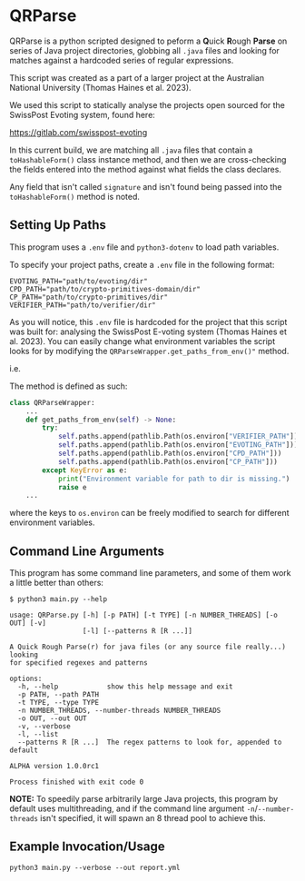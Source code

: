 # QRParse

QRParse is a python scripted designed to peform a **Q**uick **R**ough **Parse** on series of Java project directories,
globbing all `.java` files and looking for matches against a hardcoded series of regular expressions.

This script was created as a part of a larger project at the Australian National University (Thomas Haines et al. 2023).

We used this script to statically analyse the projects open sourced for the SwissPost Evoting system, found here:

https://gitlab.com/swisspost-evoting

In this current build, we are matching all `.java` files that contain a `toHashableForm()` class instance method,
and then we are cross-checking the fields entered into the method against what fields the class declares.

Any field that isn't called `signature` and isn't found being passed into the `toHashableForm()` method is noted.

## Setting Up Paths

This program uses a `.env` file and `python3-dotenv` to load path variables. 

To specify your project paths, create a `.env` file in the following format:

```dotenv
EVOTING_PATH="path/to/evoting/dir"
CPD_PATH="path/to/crypto-primitives-domain/dir"
CP_PATH="path/to/crypto-primitives/dir"
VERIFIER_PATH="path/to/verifier/dir"
```

As you will notice, this `.env` file is hardcoded for the project that this script was built for: analysing the SwissPost
E-voting system (Thomas Haines et al. 2023). You can easily change what environment variables the script looks for by
modifying the `QRParseWrapper.get_paths_from_env()"` method.

i.e.

The method is defined as such:
```py 
class QRParseWrapper:
    ...
    def get_paths_from_env(self) -> None:
        try:
            self.paths.append(pathlib.Path(os.environ["VERIFIER_PATH"]))
            self.paths.append(pathlib.Path(os.environ["EVOTING_PATH"]))
            self.paths.append(pathlib.Path(os.environ["CPD_PATH"]))
            self.paths.append(pathlib.Path(os.environ["CP_PATH"]))
        except KeyError as e:
            print("Environment variable for path to dir is missing.")
            raise e
    ...
```
where the keys to `os.environ` can be freely modified to search for different environment variables.


## Command Line Arguments

This program has some command line parameters, and some of them work a little better than others:

```
$ python3 main.py --help

usage: QRParse.py [-h] [-p PATH] [-t TYPE] [-n NUMBER_THREADS] [-o OUT] [-v]
                  [-l] [--patterns R [R ...]]

A Quick Rough Parse(r) for java files (or any source file really...) looking
for specified regexes and patterns

options:
  -h, --help            show this help message and exit
  -p PATH, --path PATH
  -t TYPE, --type TYPE
  -n NUMBER_THREADS, --number-threads NUMBER_THREADS
  -o OUT, --out OUT
  -v, --verbose
  -l, --list
  --patterns R [R ...]  The regex patterns to look for, appended to default

ALPHA version 1.0.0rc1

Process finished with exit code 0

```

**NOTE:** To speedily parse arbitrarily large Java projects, this program by default uses multithreading, and if the
command line argument `-n`/`--number-threads` isn't specified, it will spawn an 8 thread pool to achieve this.

## Example Invocation/Usage
```
python3 main.py --verbose --out report.yml  
```
